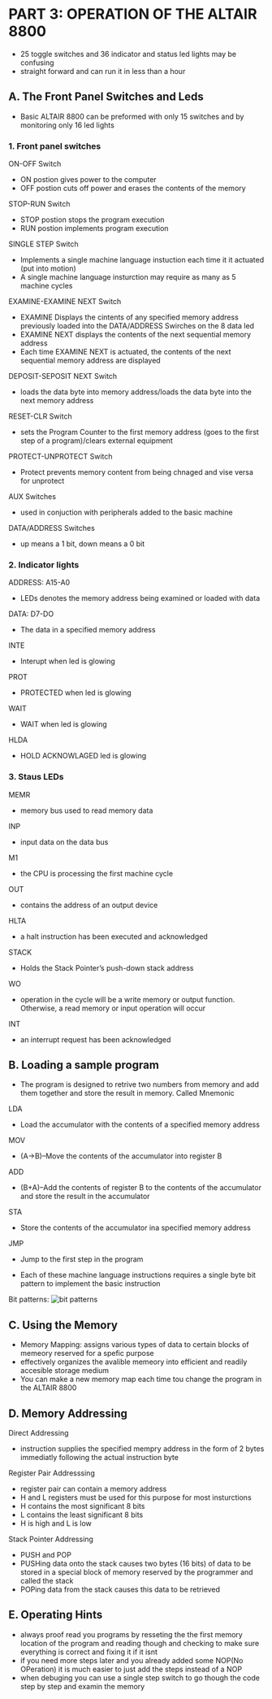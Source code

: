 # PART 3: OPERATION OF THE ALTAIR 8800

- 25 toggle switches and 36 indicator and status led lights may be confusing
- straight forward and can run it in less than a hour

## A. The Front Panel Switches and Leds

- Basic ALTAIR 8800 can be preformed with only 15 switches and by monitoring only 16 led lights

### 1. Front panel switches

ON-OFF Switch
- ON postion gives power to the computer
- OFF postion cuts off power and erases the contents of the memory

STOP-RUN Switch
- STOP postion stops the program execution
- RUN postion implements program execution

SINGLE STEP Switch
- Implements a single machine language instuction each time it it actuated (put into motion)
- A single machine language insturction may require as many as 5 machine cycles

EXAMINE-EXAMINE NEXT Switch
- EXAMINE Displays the cintents of any specified memory address previously loaded into the DATA/ADDRESS Swirches on the 8 data led
- EXAMINE NEXT displays the contents of the next sequential memory address
- Each time EXAMINE NEXT is actuated, the contents of the next sequential memory address are displayed

DEPOSIT-SEPOSIT NEXT Switch
- loads the data byte into memory address/loads the data byte into the next memory address

RESET-CLR Switch
-  sets the Program Counter to the first memory address (goes to the first step of a program)/clears external equipment

PROTECT-UNPROTECT Switch
- Protect prevents memory content from being chnaged and vise versa for unprotect

AUX Switches
- used in conjuction with peripherals added to the basic machine

DATA/ADDRESS Switches
- up means a 1 bit, down means a 0 bit

### 2. Indicator lights

ADDRESS: A15-A0
-  LEDs denotes the memory address being examined or loaded with data

DATA: D7-DO
- The data in a specified memory address

INTE
- Interupt when led is glowing

PROT
- PROTECTED when led is glowing

WAIT
- WAIT when led is glowing

HLDA
- HOLD ACKNOWLAGED led is glowing

### 3. Staus LEDs
MEMR
- memory bus used to read memory data

INP
- input data on the data bus

M1
- the CPU is processing the first machine cycle

OUT
- contains the address of an output device

HLTA
- a halt instruction has been executed and acknowledged

STACK
- Holds the Stack Pointer’s push-down stack address

WO
- operation in the cycle will be a write memory or output function. Otherwise, a read memory or input operation will occur

INT
-  an interrupt request has been acknowledged

## B. Loading a sample program

- The program is designed to retrive two numbers from memory and add them together and store the result in memory. Called Mnemonic

LDA
- Load the accumulator with the contents of a specified memory address

MOV
- (A→B)–Move the contents of the accumulator into register B

ADD
- (B+A)–Add the contents of register B to the contents of the accumulator and store the result in the accumulator

STA
- Store the contents of the accumulator ina specified memory address

JMP
- Jump to the first step in the program

- Each of these machine language instructions requires a single byte bit pattern to implement the basic instruction

Bit patterns:
![bit patterns](/Media/bitpatterns "bit patterns") 

## C. Using the Memory
- Memory Mapping: assigns various types of data to certain blocks of memeory reserved for a spefic purpose
- effectively organizes the avalible memeory into efficient and readily accesible storage medium
- You can make a new memory map each time tou change the program in the ALTAIR 8800

## D. Memory Addressing
Direct Addressing
- instruction supplies the specified mempry address in the form of 2 bytes immediatly following the actual instruction byte

Register Pair Addresssing
- register pair can contain a memory address
- H and L registers must be used for this purpose for most insturctions
- H contains the most significant 8 bits 
- L contains the least significant 8 bits
- H is high and L is low

Stack Pointer Addressing
- PUSH and POP
- PUSHing data onto the stack causes two bytes (16 bits) of data to be stored in a special block of memory reserved by the programmer and called the stack
- POPing data from the stack causes this data to be retrieved

## E. Operating Hints
- always proof read you programs by resseting the the first memory location of the program and reading though and checking to make sure everything is correct and fixing it if it isnt
- if you need more steps later and you already added some NOP(No OPeration) it is much easier to just add the steps instead of a NOP
- when debuging you can use a single step switch to go though the code step by step and examin the memory
